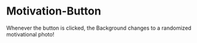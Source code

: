 # Motivation-Button

Whenever the button is clicked, the Background changes to a randomized motivational photo!
